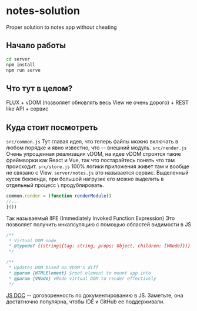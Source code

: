 # notes-solution
Proper solution to notes app without cheating

## Начало работы
```bash
cd server
npm install
npm run serve
```

## Что тут в целом?
FLUX + vDOM (позволяет обновлять весь View не очень дорого) + REST like API + сервис

## Куда стоит посмотреть
`src/common.js` Тут главая идея, что теперь файлы можно включать в любом порядке и явно известно, что -- внешний модуль.
`src/render.js` Очень упрощенная реализация vDOM, на идее vDOM строятся такие фреймворки как React и Vue, 
так что постарайтесь понять что там происходит.
`src/store.js` 100% логики приложения живет там и вообще не связано с View.
`server/notes.js` это называется сервис. Выделенный кусок бекэенда, при большой нагрузке 
его можно выделить в отдельный процесс \ продублировать.


```js
common.render = (function renderModule() 
//...
}())
```
Так называемый IIFE (Immediately Invoked Function Expression) Это позволяет получить инкапсуляцию с помощью областей видимости в JS


```js
/**
 * Virtual DOM node
 * @typedef {(string|{tag: string, props: Object, children: [VNode]})} VNode
 */

/**
 * Updates DOM bssed on VDOM's diff
 * @param {HTMLElement} $root element to mount app into
 * @param {VNode} vNode virtual DOM to render effectively
 */
```

[JS DOC](http://usejsdoc.org/index.html) -- договоренность по документированию в JS. 
Заметьте, она достатночно популярна, чтобы IDE и GitHub ее поддерживали.
